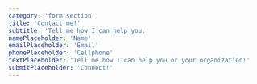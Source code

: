 ```yaml
---
category: 'form section'
title: 'Contact me!'
subtitle: 'Tell me how I can help you.'
namePlaceholder: 'Name'
emailPlaceholder: 'Email'
phonePlaceholder: 'Cellphone'
textPlaceholder: 'Tell me how I can help you or your organization!'
submitPlaceholder: 'Connect!'
---
```

